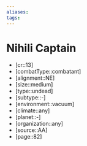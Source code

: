 ```yaml
---
aliases: 
tags: 
---
```


# Nihili Captain

- [cr::13]
- [combatType::combatant]
- [alignment::NE]
- [size::medium]
- [type::undead]
- [subtype::-]
- [environment::vacuum]
- [climate::any]
- [planet::-]
- [organization::any]
- [source::AA]
- [page::82]
